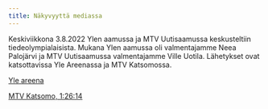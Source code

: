 ```yaml
---
title: Näkyvyyttä mediassa
---
```


Keskiviikkona 3.8.2022 Ylen aamussa ja MTV Uutisaamussa keskusteltiin tiedeolympialaisista. Mukana Ylen aamussa oli valmentajamme
Neea Palojärvi ja MTV Uutisaamussa valmentajamme Ville Uotila. Lähetykset ovat katsottavissa Yle Areenassa ja MTV Katsomossa.

[Yle areena](https://areena.yle.fi/1-63156332)

[MTV Katsomo, 1:26:14](https://www.mtv.fi/sarja/uutisaamu-33001003/keskiviikko-3-8-klo-625-1626387)
